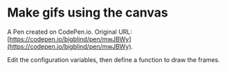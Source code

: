 # Make gifs using the canvas

A Pen created on CodePen.io. Original URL: [https://codepen.io/bigblind/pen/mwJBWy](https://codepen.io/bigblind/pen/mwJBWy).

Edit the configuration variables, then define a function to draw the frames.